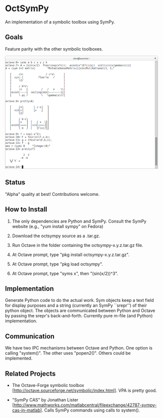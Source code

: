 OctSymPy
========

An implementation of a symbolic toolbox using SymPy.



Goals
-----

Feature parity with the other symbolic toolboxes.

![ScreenShot](/screenshot.png)


Status
------

"Alpha" quality at best!  Contributions welcome.



How to Install
--------------

1. The only dependencies are Python and SymPy.  Consult the SymPy
website (e.g., "yum install sympy" on Fedora)

2. Download the octsympy source as a .tar.gz.

3. Run Octave in the folder containing the octsympy-x.y.z.tar.gz file.

4. At Octave prompt, type "pkg install octsympy-x.y.z.tar.gz".

5. At Octave prompt, type "pkg load octsympy".

6. At Octave prompt, type "syms x", then "(sin(x/2))^3".



Implementation
--------------

Generate Python code to do the actual work.  Sym objects keep a text
field for display purposes and a string (currently an SymPy ``srepr'')
of their python object.  The objects are communicated between Python
and Octave by passing the srepr's back-and-forth.  Currently pure
m-file (and Python) implementation.



Communication
-------------

We have two IPC mechanisms between Octave and Python.  One option is
calling "system()".  The other uses "popen2()".  Others could be
implemented.



Related Projects
----------------

* The Octave-Forge symbolic toolbox [http://octave.sourceforge.net/symbolic/index.html].  VPA is pretty good.

* "SymPy CAS" by Jonathan Lister [http://www.mathworks.com/matlabcentral/fileexchange/42787-sympy-cas-in-matlab].  Calls SymPy commands using calls to system().

